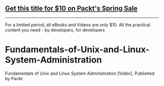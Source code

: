 ## [Get this title for $10 on Packt's Spring Sale](https://www.packt.com/V06014?utm_source=github&utm_medium=packt-github-repo&utm_campaign=spring_10_dollar_2022)
-----
For a limited period, all eBooks and Videos are only $10. All the practical content you need \- by developers, for developers

# Fundamentals-of-Unix-and-Linux-System-Administration
Fundamentals of Unix and Linux System Administration [Video], Published by Packt
